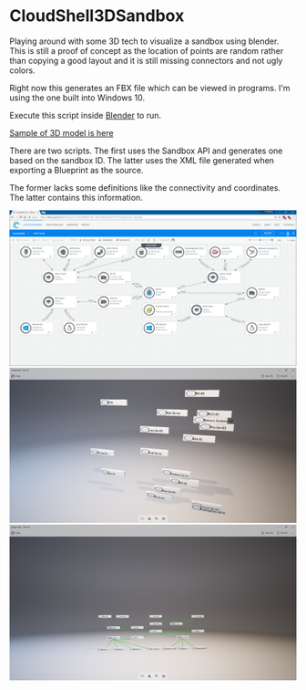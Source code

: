 # CloudShell3DSandbox
Playing around with some 3D tech to visualize a sandbox using blender. This is still a proof of concept as the location of points are random rather than copying a good layout and it is still missing connectors and not ugly colors.

Right now this generates an FBX file which can be viewed in programs. I'm using the one built into Windows 10.

Execute this script inside [Blender](https://www.blender.org/) to run.

[Sample of 3D model is here](https://skfb.ly/6sKwF)

There are two scripts. The first uses the Sandbox API and generates one based on the sandbox ID. The latter uses the XML file generated when exporting a Blueprint as the source.

The former lacks some definitions like the connectivity and coordinates. The latter contains this information.

![](Screenshots/SS02.PNG)
![](Screenshots/SS01.png)
![](Screenshots/SS03.PNG)